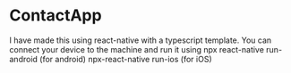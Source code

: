 # ContactApp

I have made this using react-native with a typescript template. You can connect your device to the machine and run it using 
npx react-native run-android (for android)
npx-react-native run-ios (for iOS)
